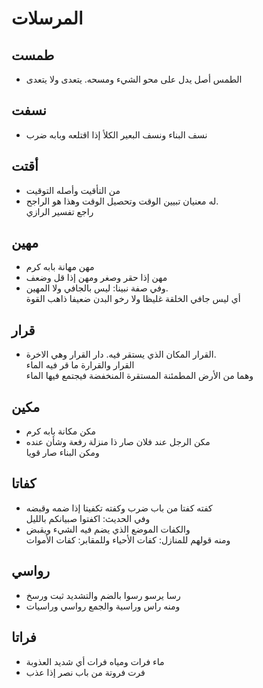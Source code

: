 # المرسلات

## طمست
-   الطمس أصل يدل على محو الشيء ومسحه. يتعدى ولا يتعدى

## نسفت
-   نسف البناء ونسف البعير الكلأ إذا اقتلعه وبابه ضرب

## أقتت
-   من التأقيت وأصله التوقيت
-   له معنيان تبيين الوقت وتحصيل الوقت وهذا هو الراجح.  
    راجع تفسير الرازي

## مهين
-   مهن مهانة بابه كرم
-   مهن إذا حقر وصغر ومهن إذا قل وضعف
-   وفي صفة نبينا: ليس بالجافي ولا المهين.  
    أي ليس جافي الخلقة غليظا ولا رخو البدن ضعيفا ذاهب القوة

## قرار
-   القرار المكان الذي يستقر فيه. دار القرار وهي الاخرة.  
    القرار والقرارة ما قر فيه الماء  
    وهما من الأرض المطمئنة المستقرة المنخفضة فيجتمع فيها الماء

## مكين
-   مكن مكانة بابه كرم
-   مكن الرجل عند فلان صار ذا منزلة رفعة وشأن عنده  
    ومكن البناء صار قويا

## كفاتا
-   كفته كفتا من باب ضرب وكفته تكفيتا إذا ضمه وقبضه  
    وفي الحديث: اكفتوا صبيانكم بالليل
-   والكفات الموضع الذي يضم فيه الشيء ويقبض  
    ومنه قولهم للمنازل: كفات الأحياء وللمقابر: كفات الأموات

## رواسي
-   رسا يرسو رسوا بالضم والتشديد ثبت ورسخ
-   ومنه راس وراسية والجمع رواسي وراسيات

## فراتا
-   ماء فرات ومياه فرات أي شديد العذوبة
-   فرت فروتة من باب نصر إذا عذب